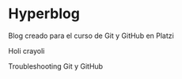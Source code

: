 # Hyperblog
Blog creado para el curso de Git y GitHub en Platzi

Holi crayoli

Troubleshooting Git y GitHub